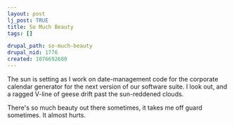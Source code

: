 ```yaml
--- 
layout: post
lj_post: TRUE
title: So Much Beauty
tags: []

drupal_path: so-much-beauty
drupal_nid: 1776
created: 1076692680
---
```

The sun is setting as I work on date-management code for the corporate calendar generator for the next version of our software suite. I look out, and a ragged V-line of geese drift past the sun-reddened clouds.

There's so much beauty out there sometimes, it takes me off guard sometimes. It almost hurts.
